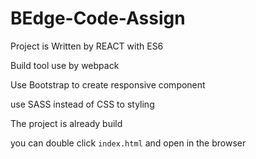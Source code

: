 # BEdge-Code-Assign

Project is Written by REACT with ES6

Build tool use by webpack

Use Bootstrap to create responsive component

use SASS instead of CSS to styling

The project is already build

you can double click `index.html` and open in the browser
